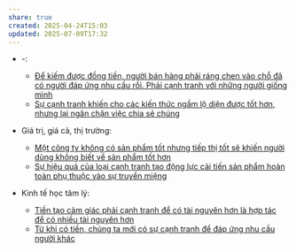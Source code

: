 ```yaml
---
share: true
created: 2025-04-24T15:03
updated: 2025-07-09T17:32
---
```

- \-: 
    - [Để kiếm được đồng tiền, người bán hàng phải ráng chen vào chỗ đã có người đáp ứng nhu cầu rồi. Phải cạnh tranh với những người giống mình](../%C4%90%E1%BA%A1o%20%C4%91%E1%BB%A9c,%20ph%C3%A1p%20lu%E1%BA%ADt.%20Kinh%20t%E1%BA%BF%20ch%C3%ADnh%20tr%E1%BB%8B/Ch%E1%BB%A7%20ngh%C4%A9a%20t%C6%B0%20b%E1%BA%A3n,%20t%C3%A2n%20t%E1%BB%B1%20do/%C4%90%E1%BB%83%20ki%E1%BA%BFm%20%C4%91%C6%B0%E1%BB%A3c%20%C4%91%E1%BB%93ng%20ti%E1%BB%81n,%20ng%C6%B0%E1%BB%9Di%20b%C3%A1n%20h%C3%A0ng%20ph%E1%BA%A3i%20r%C3%A1ng%20chen%20v%C3%A0o%20ch%E1%BB%97%20%C4%91%C3%A3%20c%C3%B3%20ng%C6%B0%E1%BB%9Di%20%C4%91%C3%A1p%20%E1%BB%A9ng%20nhu%20c%E1%BA%A7u%20r%E1%BB%93i.%20Ph%E1%BA%A3i%20c%E1%BA%A1nh%20tranh%20v%E1%BB%9Bi%20nh%E1%BB%AFng%20ng%C6%B0%E1%BB%9Di%20gi%E1%BB%91ng%20m%C3%ACnh.md)
    - [Sự cạnh tranh khiến cho các kiến thức ngầm lộ diện được tốt hơn, nhưng lại ngăn chặn việc chia sẻ chúng](../%C4%90%E1%BA%A1o%20%C4%91%E1%BB%A9c,%20ph%C3%A1p%20lu%E1%BA%ADt.%20Kinh%20t%E1%BA%BF%20ch%C3%ADnh%20tr%E1%BB%8B/Ch%E1%BB%A7%20ngh%C4%A9a%20x%C3%A3%20h%E1%BB%99i/S%E1%BB%B1%20c%E1%BA%A1nh%20tranh%20khi%E1%BA%BFn%20cho%20c%C3%A1c%20ki%E1%BA%BFn%20th%E1%BB%A9c%20ng%E1%BA%A7m%20l%E1%BB%99%20di%E1%BB%87n%20%C4%91%C6%B0%E1%BB%A3c%20t%E1%BB%91t%20h%C6%A1n,%20nh%C6%B0ng%20l%E1%BA%A1i%20ng%C4%83n%20ch%E1%BA%B7n%20vi%E1%BB%87c%20chia%20s%E1%BA%BB%20ch%C3%BAng.md)

- Giá trị, giá cả, thị trường: 
    - [Một công ty không có sản phẩm tốt nhưng tiếp thị tốt sẽ khiến người dùng không biết về sản phẩm tốt hơn](../Kinh%20t%E1%BA%BF/Kinh%20t%E1%BA%BF%20h%C3%A0ng%20ho%C3%A1.%20Ti%E1%BB%81n%20t%E1%BB%87/Gi%C3%A1%20tr%E1%BB%8B,%20gi%C3%A1%20c%E1%BA%A3,%20th%E1%BB%8B%20tr%C6%B0%E1%BB%9Dng/M%E1%BB%99t%20c%C3%B4ng%20ty%20kh%C3%B4ng%20c%C3%B3%20s%E1%BA%A3n%20ph%E1%BA%A9m%20t%E1%BB%91t%20nh%C6%B0ng%20ti%E1%BA%BFp%20th%E1%BB%8B%20t%E1%BB%91t%20s%E1%BA%BD%20khi%E1%BA%BFn%20ng%C6%B0%E1%BB%9Di%20d%C3%B9ng%20kh%C3%B4ng%20bi%E1%BA%BFt%20v%E1%BB%81%20s%E1%BA%A3n%20ph%E1%BA%A9m%20t%E1%BB%91t%20h%C6%A1n.md)
    - [Sự hiệu quả của loại cạnh tranh tạo động lực cải tiến sản phẩm hoàn toàn phụ thuộc vào sự truyền miệng](../Kinh%20t%E1%BA%BF/Kinh%20t%E1%BA%BF%20h%C3%A0ng%20ho%C3%A1.%20Ti%E1%BB%81n%20t%E1%BB%87/Gi%C3%A1%20tr%E1%BB%8B,%20gi%C3%A1%20c%E1%BA%A3,%20th%E1%BB%8B%20tr%C6%B0%E1%BB%9Dng/S%E1%BB%B1%20hi%E1%BB%87u%20qu%E1%BA%A3%20c%E1%BB%A7a%20lo%E1%BA%A1i%20c%E1%BA%A1nh%20tranh%20t%E1%BA%A1o%20%C4%91%E1%BB%99ng%20l%E1%BB%B1c%20c%E1%BA%A3i%20ti%E1%BA%BFn%20s%E1%BA%A3n%20ph%E1%BA%A9m%20ho%C3%A0n%20to%C3%A0n%20ph%E1%BB%A5%20thu%E1%BB%99c%20v%C3%A0o%20s%E1%BB%B1%20truy%E1%BB%81n%20mi%E1%BB%87ng.md)

- Kinh tế học tâm lý: 
    - [Tiền tạo cảm giác phải cạnh tranh để có tài nguyên hơn là hợp tác để có nhiều tài nguyên hơn](../Kinh%20t%E1%BA%BF/Kinh%20t%E1%BA%BF%20h%C3%A0ng%20ho%C3%A1.%20Ti%E1%BB%81n%20t%E1%BB%87/Kinh%20t%E1%BA%BF%20h%E1%BB%8Dc%20t%C3%A2m%20l%C3%BD/Ti%E1%BB%81n%20t%E1%BA%A1o%20c%E1%BA%A3m%20gi%C3%A1c%20ph%E1%BA%A3i%20c%E1%BA%A1nh%20tranh%20%C4%91%E1%BB%83%20c%C3%B3%20t%C3%A0i%20nguy%C3%AAn%20h%C6%A1n%20l%C3%A0%20h%E1%BB%A3p%20t%C3%A1c%20%C4%91%E1%BB%83%20c%C3%B3%20nhi%E1%BB%81u%20t%C3%A0i%20nguy%C3%AAn%20h%C6%A1n.md)
    - [Từ khi có tiền, chúng ta mới có sự cạnh tranh để đáp ứng nhu cầu người khác](../Kinh%20t%E1%BA%BF/Kinh%20t%E1%BA%BF%20h%C3%A0ng%20ho%C3%A1.%20Ti%E1%BB%81n%20t%E1%BB%87/Kinh%20t%E1%BA%BF%20h%E1%BB%8Dc%20t%C3%A2m%20l%C3%BD/T%E1%BB%AB%20khi%20c%C3%B3%20ti%E1%BB%81n,%20ch%C3%BAng%20ta%20m%E1%BB%9Bi%20c%C3%B3%20s%E1%BB%B1%20c%E1%BA%A1nh%20tranh%20%C4%91%E1%BB%83%20%C4%91%C3%A1p%20%E1%BB%A9ng%20nhu%20c%E1%BA%A7u%20ng%C6%B0%E1%BB%9Di%20kh%C3%A1c.md)


